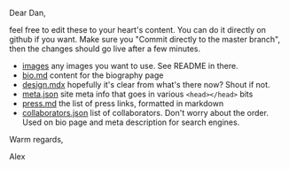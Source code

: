 Dear Dan,

feel free to edit these to your heart's content. You can do it directly on github if you want. Make sure you "Commit directly to the master branch", then the changes should go live after a few minutes.

- [images](images) any images you want to use. See README in there.
- [bio.md](bio.md) content for the biography page
- [design.mdx](design.mdx) hopefully it's clear from what's there now? Shout if not.
- [meta.json](meta.json) site meta info that goes in various `<head></head>` bits
- [press.md](press.md) the list of press links, formatted in markdown
- [collaborators.json](collaborators.json) list of collaborators. Don't worry about the order. Used on bio page and meta description for search engines.

Warm regards,

Alex
